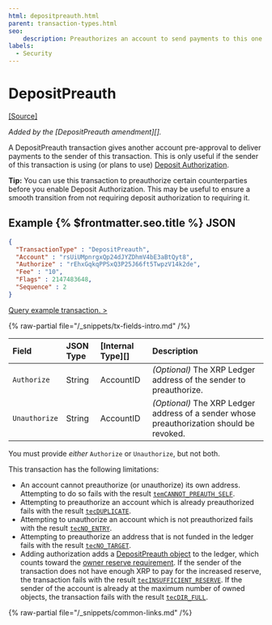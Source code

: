```yaml
---
html: depositpreauth.html
parent: transaction-types.html
seo:
    description: Preauthorizes an account to send payments to this one.
labels:
  - Security
---
```

# DepositPreauth
[[Source]](https://github.com/XRPLF/rippled/blob/master/src/ripple/app/tx/impl/DepositPreauth.cpp "Source")

_Added by the [DepositPreauth amendment][]._

A DepositPreauth transaction gives another account pre-approval to deliver payments to the sender of this transaction. This is only useful if the sender of this transaction is using (or plans to use) [Deposit Authorization](../../../../concepts/accounts/depositauth.md).

**Tip:** You can use this transaction to preauthorize certain counterparties before you enable Deposit Authorization. This may be useful to ensure a smooth transition from not requiring deposit authorization to requiring it.

## Example {% $frontmatter.seo.title %} JSON

```json
{
  "TransactionType" : "DepositPreauth",
  "Account" : "rsUiUMpnrgxQp24dJYZDhmV4bE3aBtQyt8",
  "Authorize" : "rEhxGqkqPPSxQ3P25J66ft5TwpzV14k2de",
  "Fee" : "10",
  "Flags" : 2147483648,
  "Sequence" : 2
}
```

[Query example transaction. >](/resources/dev-tools/websocket-api-tool?server=wss%3A%2F%2Fxrplcluster.com%2F&req=%7B%22id%22%3A%22example_DepositPreauth%22%2C%22command%22%3A%22tx%22%2C%22transaction%22%3A%22CB1BF910C93D050254C049E9003DA1A265C107E0C8DE4A7CFF55FADFD39D5656%22%2C%22binary%22%3Afalse%7D)

{% raw-partial file="/_snippets/tx-fields-intro.md" /%}
<!--{# fix md highlighting_ #}-->


| Field         | JSON Type | [Internal Type][] | Description |
|:--------------|:----------|:------------------|:-----|
| `Authorize`   | String    | AccountID         | _(Optional)_ The XRP Ledger address of the sender to preauthorize. |
| `Unauthorize` | String    | AccountID         | _(Optional)_ The XRP Ledger address of a sender whose preauthorization should be revoked. |

You must provide _either_ `Authorize` or `Unauthorize`, but not both.

This transaction has the following limitations:

- An account cannot preauthorize (or unauthorize) its own address. Attempting to do so fails with the result [`temCANNOT_PREAUTH_SELF`](../transaction-results/tem-codes.md).
- Attempting to preauthorize an account which is already preauthorized fails with the result [`tecDUPLICATE`](../transaction-results/tec-codes.md).
- Attempting to unauthorize an account which is not preauthorized fails with the result [`tecNO_ENTRY`](../transaction-results/tec-codes.md).
- Attempting to preauthorize an address that is not funded in the ledger fails with the result [`tecNO_TARGET`](../transaction-results/tec-codes.md).
- Adding authorization adds a [DepositPreauth object](../../ledger-data/ledger-entry-types/depositpreauth.md) to the ledger, which counts toward the [owner reserve requirement](../../../../concepts/accounts/reserves.md#owner-reserves). If the sender of the transaction does not have enough XRP to pay for the increased reserve, the transaction fails with the result [`tecINSUFFICIENT_RESERVE`](../transaction-results/tec-codes.md). If the sender of the account is already at the maximum number of owned objects, the transaction fails with the result [`tecDIR_FULL`](../transaction-results/tec-codes.md).

{% raw-partial file="/_snippets/common-links.md" /%}
